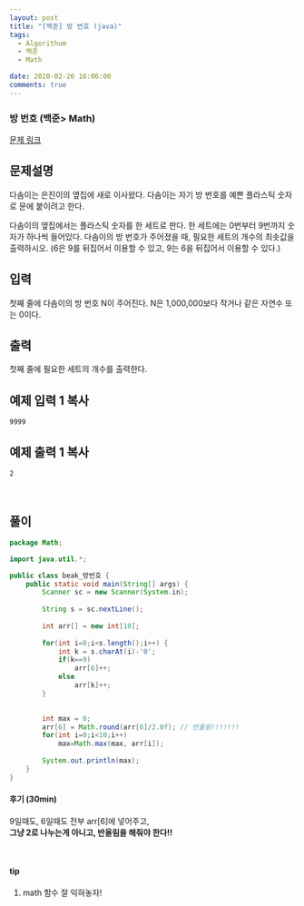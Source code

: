 ```yaml
---
layout: post
title: "[백준] 방 번호 (java)"
tags:
  - Algorithum
  - 백준
  - Math

date: 2020-02-26 16:06:00
comments: true
---
```




###   방 번호 (백준> Math)

[문제 링크](https://www.acmicpc.net/problem/1475 )

## 문제설명

다솜이는 은진이의 옆집에 새로 이사왔다. 다솜이는 자기 방 번호를 예쁜 플라스틱 숫자로 문에 붙이려고 한다.

다솜이의 옆집에서는 플라스틱 숫자를 한 세트로 판다. 한 세트에는 0번부터 9번까지 숫자가 하나씩 들어있다. 다솜이의 방 번호가 주어졌을 때, 필요한 세트의 개수의 최솟값을 출력하시오. (6은 9를 뒤집어서 이용할 수 있고, 9는 6을 뒤집어서 이용할 수 있다.)

## 입력

첫째 줄에 다솜이의 방 번호 N이 주어진다. N은 1,000,000보다 작거나 같은 자연수 또는 0이다.

## 출력

첫째 줄에 필요한 세트의 개수를 출력한다.

## 예제 입력 1 복사

```
9999
```

## 예제 출력 1 복사

```
2
```

<br>

## 풀이

```java
package Math;

import java.util.*;

public class beak_방번호 {
	public static void main(String[] args) {
		Scanner sc = new Scanner(System.in);
		
		String s = sc.nextLine();
		
		int arr[] = new int[10];
		
		for(int i=0;i<s.length();i++) {
			int k = s.charAt(i)-'0';			
			if(k==9)
				arr[6]++;
			else
				arr[k]++;
		}

        
		int max = 0;
        arr[6] = Math.round(arr[6]/2.0f); // 반올림!!!!!!!
        for(int i=0;i<10;i++)
            max=Math.max(max, arr[i]);
        
		System.out.println(max);
	}
}

```

#### 후기 (30min)

9일때도, 6일때도 전부 arr[6]에 넣어주고, <br>**그냥 2로 나누는게 아니고, 반올림을 해줘야 한다!!**

<br>

#### tip

1. math 함수 잘 익혀놓자!

